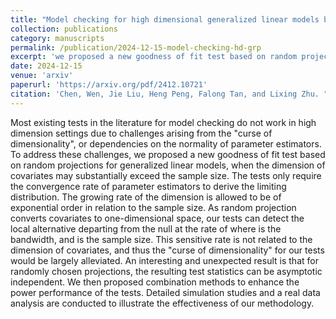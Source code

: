 ```yaml
---
title: "Model checking for high dimensional generalized linear models based on random projections"
collection: publications
category: manuscripts
permalink: /publication/2024-12-15-model-checking-hd-grp
excerpt: 'we proposed a new goodness of fit test based on random projections for generalized linear models, when the dimension of covariates may substantially exceed the sample size'
date: 2024-12-15
venue: 'arxiv'
paperurl: 'https://arxiv.org/pdf/2412.10721'
citation: 'Chen, Wen, Jie Liu, Heng Peng, Falong Tan, and Lixing Zhu. "Model checking for high dimensional generalized linear models based on random projections." arXiv preprint arXiv:2412.10721 (2024).'
---
```


Most existing tests in the literature for model checking do not work in high dimension settings due to challenges arising from the "curse of dimensionality", or dependencies on the normality of parameter estimators. To address these challenges, we proposed a new goodness of fit test based on random projections for generalized linear models, when the dimension of covariates may substantially exceed the sample size. The tests only require the convergence rate of parameter estimators to derive the limiting distribution. The growing rate of the dimension is allowed to be of exponential order in relation to the sample size. As random projection converts covariates to one-dimensional space, our tests can detect the local alternative departing from the null at the rate of  where  is the bandwidth, and  is the sample size. This sensitive rate is not related to the dimension of covariates, and thus the "curse of dimensionality" for our tests would be largely alleviated. An interesting and unexpected result is that for randomly chosen projections, the resulting test statistics can be asymptotic independent. We then proposed combination methods to enhance the power performance of the tests. Detailed simulation studies and a real data analysis are conducted to illustrate the effectiveness of our methodology.

